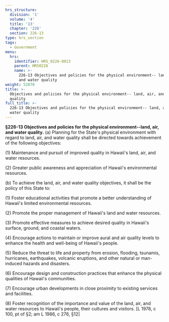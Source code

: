 ```yaml
---
hrs_structure:
  division: '1'
  volume: '4'
  title: '13'
  chapter: '226'
  section: 226-13
type: hrs_section
tags:
  - Government
menu:
  hrs:
    identifier: HRS_0226-0013
    parent: HRS0226
    name: >-
      226-13 Objectives and policies for the physical environment-- land, air,
      and water quality
weight: 52070
title: >-
  Objectives and policies for the physical environment-- land, air, and water
  quality
full_title: >-
  226-13 Objectives and policies for the physical environment-- land, air, and
  water quality
---
```

**§226-13 Objectives and policies for the physical environment--land, air, and water quality.** (a) Planning for the State's physical environment with regard to land, air, and water quality shall be directed towards achievement of the following objectives:

(1) Maintenance and pursuit of improved quality in Hawaii's land, air, and water resources.

(2) Greater public awareness and appreciation of Hawaii's environmental resources.

(b) To achieve the land, air, and water quality objectives, it shall be the policy of this State to:

(1) Foster educational activities that promote a better understanding of Hawaii's limited environmental resources.

(2) Promote the proper management of Hawaii's land and water resources.

(3) Promote effective measures to achieve desired quality in Hawaii's surface, ground, and coastal waters.

(4) Encourage actions to maintain or improve aural and air quality levels to enhance the health and well-being of Hawaii's people.

(5) Reduce the threat to life and property from erosion, flooding, tsunamis, hurricanes, earthquakes, volcanic eruptions, and other natural or man-induced hazards and disasters.

(6) Encourage design and construction practices that enhance the physical qualities of Hawaii's communities.

(7) Encourage urban developments in close proximity to existing services and facilities.

(8) Foster recognition of the importance and value of the land, air, and water resources to Hawaii's people, their cultures and visitors. [L 1978, c 100, pt of §2; am L 1986, c 276, §12]